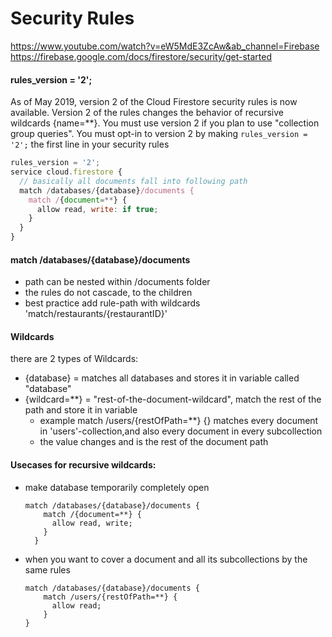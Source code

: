 # Security Rules

https://www.youtube.com/watch?v=eW5MdE3ZcAw&ab_channel=Firebase
https://firebase.google.com/docs/firestore/security/get-started

#### rules_version = '2';
As of May 2019, version 2 of the Cloud Firestore security rules is now available.
Version 2 of the rules changes the behavior of recursive wildcards {name=**}.
You must use version 2 if you plan to use "collection group queries". 
You must opt-in to version 2 by making `rules_version = '2';`
the first line in your security rules

```javascript
rules_version = '2';
service cloud.firestore {
  // basically all documents fall into following path  
  match /databases/{database}/documents {  
    match /{document=**} {
      allow read, write: if true;
    }
  }
}
```

####  match /databases/{database}/documents
* path can be nested within /documents folder
* the rules do not cascade, to the children
* best practice add rule-path with wildcards 'match/restaurants/{restaurantID}'

#### Wildcards
there are 2 types of Wildcards:
* {database} = matches all databases and stores it in variable called "database"
* {wildcard=**} = "rest-of-the-document-wildcard", match the rest of the path and store it in variable 
  * example match /users/{restOfPath=**} {} matches every document in 'users'-collection,and also every document in every subcollection 
  * the value changes and is the rest of the document path

#### Usecases for recursive wildcards:
* make database temporarily completely open
  ```
  match /databases/{database}/documents {    
      match /{document=**} {
        allow read, write;
      }
    }
  ```
* when you want to cover a document and all its subcollections by the same rules
  ```
  match /databases/{database}/documents {    
      match /users/{restOfPath=**} {
        allow read;
      }
  }
  ```

   


  
